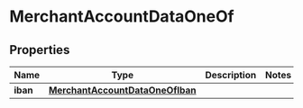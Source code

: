 

# MerchantAccountDataOneOf


## Properties

| Name | Type | Description | Notes |
|------------ | ------------- | ------------- | -------------|
|**iban** | [**MerchantAccountDataOneOfIban**](MerchantAccountDataOneOfIban.md) |  |  |



